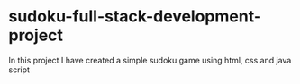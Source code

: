 # sudoku-full-stack-development-project
In this project I have created a simple sudoku game using html, css and java script 
